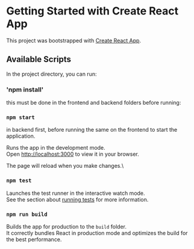 # Getting Started with Create React App

This project was bootstrapped with [Create React App](https://github.com/facebook/create-react-app).

## Available Scripts

In the project directory, you can run:

### 'npm install'

this must be done in the frontend and backend folders before running:

### `npm start`

in backend first, before running the same on the frontend to start the application.

Runs the app in the development mode.\
Open [http://localhost:3000](http://localhost:3000) to view it in your browser.

The page will reload when you make changes.\

### `npm test`

Launches the test runner in the interactive watch mode.\
See the section about [running tests](https://facebook.github.io/create-react-app/docs/running-tests) for more information.

### `npm run build`

Builds the app for production to the `build` folder.\
It correctly bundles React in production mode and optimizes the build for the best performance.

